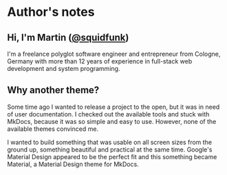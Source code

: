 # Author's notes

## Hi, I'm Martin ([@squidfunk][1])

I'm a freelance polyglot software engineer and entrepreneur from Cologne,
Germany with more than 12 years of experience in full-stack web development and
system programming.

  [1]: https://github.com/squidfunk

## Why another theme?

Some time ago I wanted to release a project to the open, but it was in need of
user documentation. I checked out the available tools and stuck with MkDocs,
because it was so simple and easy to use. However, none of the available
themes convinced me.

I wanted to build something that was usable on all screen sizes from the ground
up, something beautiful and practical at the same time. Google's Material Design
appeared to be the perfect fit and this something became Material, a Material
Design theme for MkDocs.
